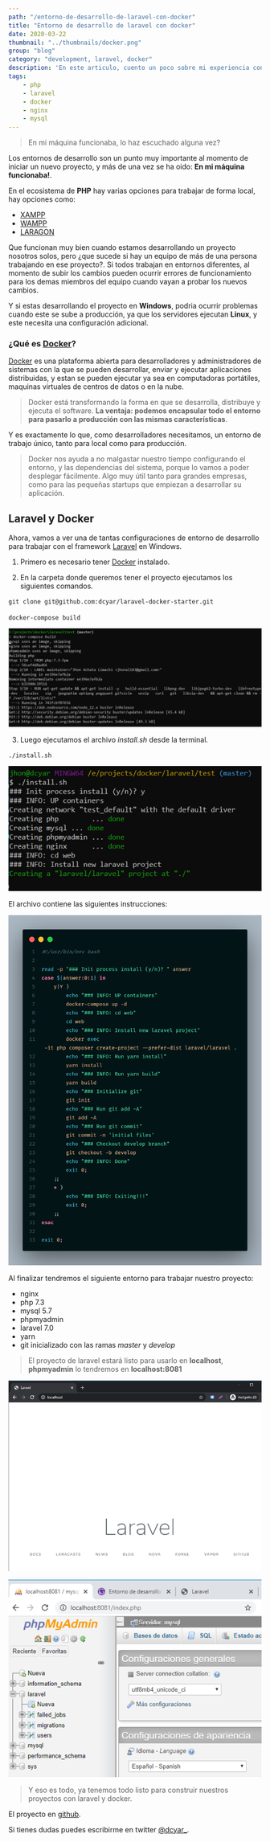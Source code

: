 ```yaml
---
path: "/entorno-de-desarrollo-de-laravel-con-docker"
title: "Entorno de desarrollo de laravel con docker"
date: 2020-03-22
thumbnail: "../thumbnails/docker.png"
group: "blog"
category: "development, laravel, docker"
description: 'En este articulo, cuento un poco sobre mi experiencia con gatsby un framework de javascript para sitios web estaticos...'
tags:
    - php
    - laravel
    - docker
    - nginx
    - mysql
---
```

> En mi máquina funcionaba, lo haz escuchado alguna vez?

Los entornos de desarrollo son un punto muy importante al momento de iniciar un nuevo proyecto, y más de una vez se ha oido: **En mi máquina funcionaba!**.

En el ecosistema de **PHP** hay varias opciones para trabajar de forma local, hay opciones como:
- <a href="https://www.apachefriends.org/es/index.html" target="_blank" rel="nofollow">XAMPP</a>
- <a href="http://www.wampserver.com/en/" target="_blank" rel="nofollow">WAMPP</a>
- <a href="https://laragon.org/" target="_blank" rel="nofollow">LARAGON</a>

Que funcionan muy bien cuando estamos desarrollando un proyecto nosotros solos, pero ¿que sucede si hay un equipo de más de una persona trabajando en ese proyecto?. Si todos trabajan en entornos diferentes, al momento de subir los cambios pueden ocurrir errores de funcionamiento para los demas miembros del equipo cuando vayan a probar los nuevos cambios.

Y si estas desarrollando el proyecto en **Windows**, podria ocurrir problemas cuando este se sube a producción, ya que los servidores ejecutan **Linux**, y este necesita una configuración adicional.

### ¿Qué es <a href="https://www.docker.com/" target="_blank" rel="nofollow">Docker</a>?

<a href="https://www.docker.com/" target="_blank" rel="nofollow">Docker</a> es una plataforma abierta para desarrolladores y administradores de sistemas con la que se pueden desarrollar, enviar y ejecutar aplicaciones distribuidas, y estan se pueden ejecutar ya sea en computadoras portátiles, maquinas virtuales de centros de datos o en la nube.

> Docker está transformando la forma en que se desarrolla, distribuye y ejecuta el software. **La ventaja: podemos encapsular todo el entorno para pasarlo a producción con las mismas características**.

Y es exactamente lo que, como desarrolladores necesitamos, un entorno de trabajo único, tanto para local como para producción.

> Docker nos ayuda a no malgastar nuestro tiempo configurando el entorno, y las dependencias del sistema, porque lo vamos a poder desplegar fácilmente. Algo muy útil tanto para grandes empresas, como para las pequeñas startups que empiezan a desarrollar su aplicación.

## Laravel y Docker

Ahora, vamos a ver una de tantas configuraciones de entorno de desarrollo para trabajar con el framework <a href="https://laravel.com/" target="_blank" rel="nofollow">Laravel</a> en Windows.

1. Primero es necesario tener <a href="https://www.docker.com/" target="_blank" rel="nofollow">Docker</a> instalado.

2. En la carpeta donde queremos tener el proyecto ejecutamos los siguientes comandos.

```
git clone git@github.com:dcyar/laravel-docker-starter.git

docker-compose build
```

![docker-compose build](./docker-compose-build.png)

3. Luego ejecutamos el archivo *install.sh* desde la terminal.

```
./install.sh
```

![install.sh](./install-sh.png)

El archivo contiene las siguientes instrucciones:

![install steps](./steps.png)

Al finalizar tendremos el siguiente entorno para trabajar nuestro proyecto:

- nginx
- php 7.3
- mysql 5.7
- phpmyadmin
- laravel 7.0
- yarn
- git inicializado con las ramas *master* y *develop*

> El proyecto de laravel estará listo para usarlo en **localhost**, **phpmyadmin** lo tendremos en **localhost:8081**

![localhost](./localhost.png)

![phpmyadmin](./phpmyadmin.png)

> Y eso es todo, ya tenemos todo listo para construir nuestros proyectos con laravel y docker.

El proyecto en <a href="https://github.com/dcyar/laravel-docker-starter" target="_blank" rel="nofollow">github</a>.

Si tienes dudas puedes escribirme en twitter <a href="https://twitter.com/dcyar_" target="_blank" rel="nofollow">@dcyar_</a>.